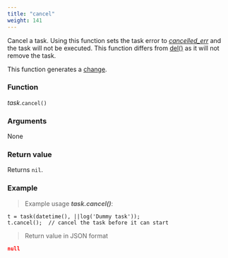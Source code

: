```yaml
---
title: "cancel"
weight: 141
---
```


Cancel a task. Using this function sets the task error to *[cancelled_err](../../../errors//cancelled_err)* and the task will not be executed. This function differs from [del()](../del) as it will not remove the task.

This function generates a [change](../../../overview/changes).

### Function

*task*.`cancel()`

### Arguments

None

### Return value

Returns `nil`.

### Example

> Example usage ***task.cancel()***:

```thingsdb,json_response
t = task(datetime(), ||log('Dummy task'));
t.cancel();  // cancel the task before it can start
```

> Return value in JSON format

```json
null
```
